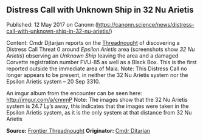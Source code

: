 ## Distress Call with Unknown Ship in 32 Nu Arietis

Published: 12 May 2017 on Canonn (https://canonn.science/news/distress-call-with-unknown-ship-in-32-nu-arietis/)

Content: Cmdr Djtarjan reports on the [Threadnought](https://forums.frontier.co.uk/threads/alien-archeology-and-other-mysteries-thread-9-the-canonn.300054/page-1574#post-5507487) of discovering a Distress Call Threat 0 around *Epsilon Arietis* area (screenshots show *32 Nu Arietis*) observing an *Unknown Ship* leaving the area and a damaged Corvette registration number FVU-85 as well as a Black Box. This is the first reported outside the immediate area of Maia.
Note: This Distress Call no longer appears to be present, in neither the 32 Nu Arietis system nor the Epsilon Arietis system – 20 Sep 3310.

An imgur album from the encounter can be seen here: http://imgur.com/a/cnnmP
Note: The images show that the 32 Nu Arietis system is 24.7 Ly’s away, this indicates that the images were taken in the Epsilon Arietis system, as it is the only system at that distance from 32 Nu Arietis

**Source:** [Frontier Threadnought](https://forums.frontier.co.uk/threads/alien-archeology-and-other-mysteries-thread-9-the-canonn.300054/page-1574#post-5507487) **Originator:** [Cmdr Djtarjan](https://forums.frontier.co.uk/member.php/96405-Djtarjan)
